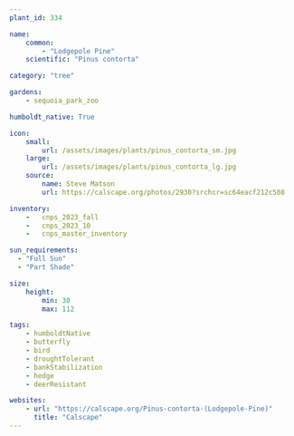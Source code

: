```yaml
---
plant_id: 334

name: 
    common: 
        - "Lodgepole Pine" 
    scientific: "Pinus contorta"

category: "tree"

gardens: 
    - sequoia_park_zoo

humboldt_native: True

icon: 
    small: 
        url: /assets/images/plants/pinus_contorta_sm.jpg 
    large: 
        url: /assets/images/plants/pinus_contorta_lg.jpg 
    source: 
        name: Steve Matson 
        url: https://calscape.org/photos/2930?srchcr=sc64eacf212c508 

inventory: 
    -   cnps_2023_fall
    -   cnps_2023_10
    -   cnps_master_inventory

sun_requirements:
  - "Full Sun"
  - "Part Shade"

size:
    height: 
        min: 30
        max: 112

tags:
    - humboldtNative
    - butterfly
    - bird
    - droughtTolerant
    - bankStabilization
    - hedge
    - deerResistant

websites:
    - url: "https://calscape.org/Pinus-contorta-(Lodgepole-Pine)"
      title: "Calscape"
---
```

